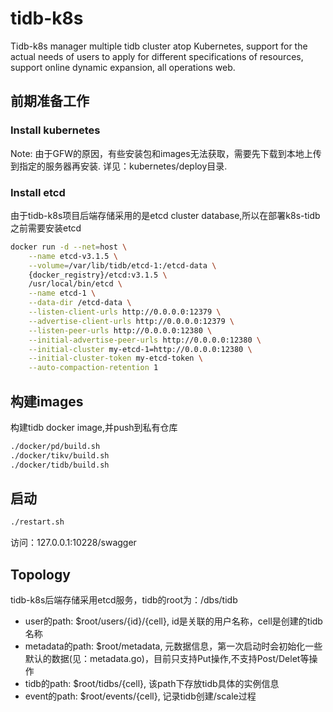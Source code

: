 # tidb-k8s

Tidb-k8s manager multiple tidb cluster atop Kubernetes, support for the actual needs of users to apply for different specifications of resources, support online dynamic expansion, all operations web.

## 前期准备工作

### Install kubernetes

Note: 由于GFW的原因，有些安装包和images无法获取，需要先下载到本地上传到指定的服务器再安装.  详见：kubernetes/deploy目录.

### Install etcd

由于tidb-k8s项目后端存储采用的是etcd cluster database,所以在部署k8s-tidb之前需要安装etcd

```bash
docker run -d --net=host \
    --name etcd-v3.1.5 \
    --volume=/var/lib/tidb/etcd-1:/etcd-data \
    {docker_registry}/etcd:v3.1.5 \
    /usr/local/bin/etcd \
    --name etcd-1 \
    --data-dir /etcd-data \
    --listen-client-urls http://0.0.0.0:12379 \
    --advertise-client-urls http://0.0.0.0:12379 \
    --listen-peer-urls http://0.0.0.0:12380 \
    --initial-advertise-peer-urls http://0.0.0.0:12380 \
    --initial-cluster my-etcd-1=http://0.0.0.0:12380 \
    --initial-cluster-token my-etcd-token \
    --auto-compaction-retention 1
```

## 构建images

构建tidb docker image,并push到私有仓库

```bash
./docker/pd/build.sh
./docker/tikv/build.sh
./docker/tidb/build.sh
```

## 启动

```bash
./restart.sh
```

访问：127.0.0.1:10228/swagger

## Topology

tidb-k8s后端存储采用etcd服务，tidb的root为：/dbs/tidb

- user的path: $root/users/{id}/{cell}, id是关联的用户名称，cell是创建的tidb名称
- metadata的path: $root/metadata, 元数据信息，第一次启动时会初始化一些默认的数据(见：metadata.go)，目前只支持Put操作,不支持Post/Delet等操作
- tidb的path: $root/tidbs/{cell}, 该path下存放tidb具体的实例信息
- event的path: $root/events/{cell}, 记录tidb创建/scale过程


